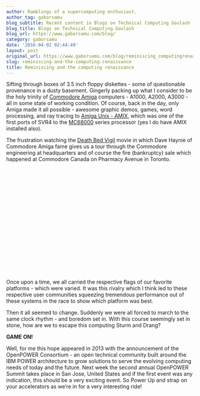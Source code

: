 ```yaml
---
author: Ramblings of a supercomputing enthusiast.
author_tag: gaborsamu
blog_subtitle: Recent content in Blogs on Technical Computing Goulash
blog_title: Blogs on Technical Computing Goulash
blog_url: https://www.gaborsamu.com/blog/
category: gaborsamu
date: '2016-04-02 02:44:49'
layout: post
original_url: https://www.gaborsamu.com/blog/reminiscing_computingrenaissance/
slug: reminiscing-and-the-computing-renaissance
title: Reminiscing and the computing renaissance
---
```


<p>Sifting through boxes of 3.5 inch floppy diskettes - some of questionable
provenance in a dusty basement. Gingerly packing up what I consider to be the
holy trinity of <a href="http://www.amiga.org/">Commodore Amiga</a> computers - A1000, A2000, A3000 - all in some
state of working condition. Of course, back in the day, only Amiga made it all
possible - awesome graphic demos, games, word processing, and ray tracing to
<a href="https://en.wikipedia.org/wiki/Amiga_Unix">Amiga Unix - AMIX</a>, which was one of the first ports of SVR4 to the <a href="https://en.wikipedia.org/wiki/Motorola_68000">MC68000</a>
series processor (yes I do have AMIX installed also).</p>

<p>The frustration watching the <a href="https://www.youtube.com/watch?v=BaTjwo1ywcI">Death Bed Vigil</a> movie in which Dave Haynie of
Commodore Amiga fame gives us a tour through the Commodore engineering at
headquarters and of course the fire (bankruptcy) sale which happened at
Commodore Canada on Pharmacy Avenue in Toronto.</p>


<div style="padding-bottom: 56.25%; height: 0; overflow: hidden;">
  
</div>


<p>Once upon a time, we all carried the respective flags of our favorite platforms - which were varied. It was this rivalry which I think led to these respective
user communities squeezing tremendous performance out of these systems in the
race to show which platform was best.</p>

<p>Then it all seemed to change. Suddenly we were all forced to march to the same
clock rhythm - and boredom set in. With this course seemingly set in stone,
how are we to escape this computing Sturm and Drang?</p>

<p><strong>GAME ON!</strong></p>

<p>Well, for me this hope appeared in 2013 with the announcement of the OpenPOWER Consortium - an open technical community built around the IBM POWER architecture to grow solutions to serve the evolving computing needs of today and the future.
Next week the second annual OpenPOWER Summit takes place in San Jose, United States and if the first event was any indication, this should be a very exciting
event.  So Power Up and strap on your accelerators as we&rsquo;re in for a very
interesting ride!</p>